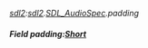 _[sdl2](../../modules/sdl2/sdl2-module.md):[sdl2](../../modules/sdl2/sdl2-module.md).[SDL\_AudioSpec](../../modules/sdl2/sdl2-sdl_audiospec.md).padding_
##### Field padding:[Short](../../modules/wonkey/wonkey-types-short.md)
